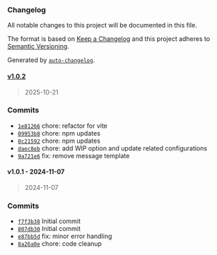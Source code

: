 ### Changelog

All notable changes to this project will be documented in this file.

The format is based on [Keep a Changelog](https://keepachangelog.com/en/1.0.0/)
and this project adheres to [Semantic Versioning](https://semver.org/spec/v2.0.0.html).

Generated by [`auto-changelog`](https://github.com/CookPete/auto-changelog).

#### [v1.0.2](https://github.com/ChumsInc/physical-inventory-import/compare/v1.0.1...v1.0.2)

> 2025-10-21




### Commits

- [`1e81266`](https://github.com/ChumsInc/physical-inventory-import/commit/1e81266e0d508403dc1900fba84ed31932672007)  chore: refactor for vite
- [`09953b8`](https://github.com/ChumsInc/physical-inventory-import/commit/09953b8964bc8a0c62cba271a66ef3277fc2ef38)  chore: npm updates
- [`0c21592`](https://github.com/ChumsInc/physical-inventory-import/commit/0c21592c66915124f67be0e56b4fe8647b95b163)  chore: npm updates
- [`daec8eb`](https://github.com/ChumsInc/physical-inventory-import/commit/daec8eb6540e845e72a9a4388267c8893606a196)  chore: add WIP option and update related configurations
- [`9a721e6`](https://github.com/ChumsInc/physical-inventory-import/commit/9a721e6859b0f6b81faf983183c2099f0c3b1f61)  fix: remove message template

#### v1.0.1 - 2024-11-07

> 2024-11-07




### Commits

- [`f7f3b38`](https://github.com/ChumsInc/physical-inventory-import/commit/f7f3b386167a377674efaa57b7706c72a9435d49)  Initial commit
- [`807db30`](https://github.com/ChumsInc/physical-inventory-import/commit/807db30790f1fb9f53581e54555eadb8bb51d1f3)  Initial commit
- [`e87bb5d`](https://github.com/ChumsInc/physical-inventory-import/commit/e87bb5dc91d36597d7da40d1be0670e714bf062a)  fix: minor error handling
- [`8a26a0e`](https://github.com/ChumsInc/physical-inventory-import/commit/8a26a0e771ac5bba6cce760f2f19218664f183b5)  chore: code cleanup

